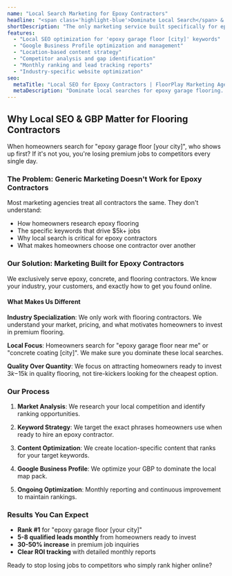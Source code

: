 ```yaml
---
name: "Local Search Marketing for Epoxy Contractors"
headline: "<span class='highlight-blue'>Dominate Local Search</span> & Book More $5k+ Epoxy Jobs"
shortDescription: "The only marketing service built specifically for epoxy and concrete coating contractors. Stop losing premium jobs to competitors who rank higher on Google."
features:
  - "Local SEO optimization for 'epoxy garage floor [city]' keywords"
  - "Google Business Profile optimization and management"
  - "Location-based content strategy"
  - "Competitor analysis and gap identification"
  - "Monthly ranking and lead tracking reports"
  - "Industry-specific website optimization"
seo:
  metaTitle: "Local SEO for Epoxy Contractors | FloorPlay Marketing Agency"
  metaDescription: "Dominate local searches for epoxy garage flooring. Our specialized SEO gets epoxy contractors more $5k+ jobs from homeowners searching online."
---
```


## Why Local SEO & GBP Matter for Flooring Contractors

When homeowners search for "epoxy garage floor [your city]", who shows up first? If it's not you, you're losing premium jobs to competitors every single day.

### The Problem: Generic Marketing Doesn't Work for Epoxy Contractors

Most marketing agencies treat all contractors the same. They don't understand:
- How homeowners research epoxy flooring
- The specific keywords that drive $5k+ jobs
- Why local search is critical for epoxy contractors
- What makes homeowners choose one contractor over another

### Our Solution: Marketing Built for Epoxy Contractors

We exclusively serve epoxy, concrete, and flooring contractors. We know your industry, your customers, and exactly how to get you found online.

#### What Makes Us Different

**Industry Specialization**: We only work with flooring contractors. We understand your market, pricing, and what motivates homeowners to invest in premium flooring.

**Local Focus**: Homeowners search for "epoxy garage floor near me" or "concrete coating [city]". We make sure you dominate these local searches.

**Quality Over Quantity**: We focus on attracting homeowners ready to invest $3k-$15k in quality flooring, not tire-kickers looking for the cheapest option.

### Our Process

1. **Market Analysis**: We research your local competition and identify ranking opportunities.

2. **Keyword Strategy**: We target the exact phrases homeowners use when ready to hire an epoxy contractor.

3. **Content Optimization**: We create location-specific content that ranks for your target keywords.

4. **Google Business Profile**: We optimize your GBP to dominate the local map pack.

5. **Ongoing Optimization**: Monthly reporting and continuous improvement to maintain rankings.

### Results You Can Expect

- **Rank #1** for "epoxy garage floor [your city]"
- **5-8 qualified leads monthly** from homeowners ready to invest
- **30-50% increase** in premium job inquiries
- **Clear ROI tracking** with detailed monthly reports

Ready to stop losing jobs to competitors who simply rank higher online?